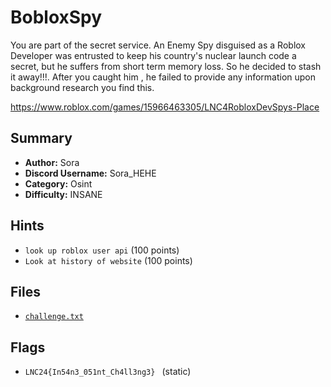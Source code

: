 # BobloxSpy
You are part of the secret service. An Enemy Spy disguised as a Roblox Developer was entrusted to keep his country's nuclear launch code a secret, but he suffers from short term memory loss. So he decided to stash it away!!!. After you caught him , he failed to provide any information upon background research you find this.

https://www.roblox.com/games/15966463305/LNC4RobloxDevSpys-Place
## Summary
- **Author:** Sora
- **Discord Username:** Sora_HEHE
- **Category:** Osint
- **Difficulty:** INSANE

## Hints
- `look up roblox user api` (100 points)
- `Look at history of website` (100 points)

## Files
- [`challenge.txt`](./dist/challengescenario.txt)


## Flags
- `LNC24{In54n3_051nt_Ch4ll3ng3} ` (static)
